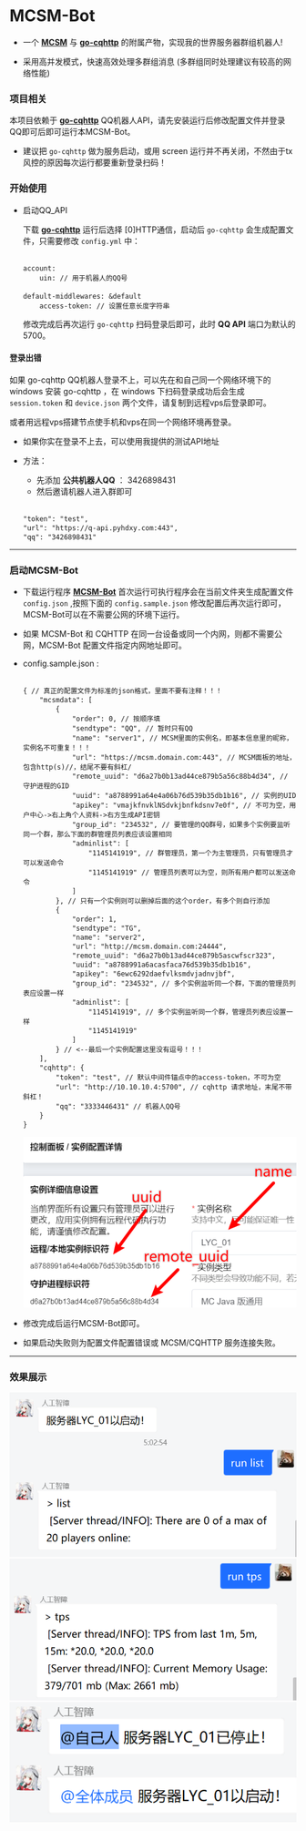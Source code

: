 # MCSM-Bot

- 一个 **[MCSM](https://github.com/MCSManager/MCSManager)** 与 **[go-cqhttp](https://github.com/Mrs4s/go-cqhttp)** 的附属产物，实现我的世界服务器群组机器人!

- 采用高并发模式，快速高效处理多群组消息 (多群组同时处理建议有较高的网络性能)

### 项目相关

本项目依赖于 **[go-cqhttp](https://github.com/Mrs4s/go-cqhttp)** QQ机器人API，请先安装运行后修改配置文件并登录QQ即可后即可运行本MCSM-Bot。

- 建议把 ``go-cqhttp`` 做为服务启动，或用 screen 运行并不再关闭，不然由于tx风控的原因每次运行都要重新登录扫码！

### 开始使用

- 启动QQ_API

    下载 **[go-cqhttp](https://github.com/Mrs4s/go-cqhttp)** 运行后选择 [0]HTTP通信，启动后 `go-cqhttp` 会生成配置文件，只需要修改 `config.yml` 中：

    ```

    account:
        uin: // 用于机器人的QQ号
        
    default-middlewares: &default
        access-token: // 设置任意长度字符串
 
    ```

    修改完成后再次运行 `go-cqhttp` 扫码登录后即可，此时 **QQ API** 端口为默认的5700。

#### 登录出错

如果 go-cqhttp QQ机器人登录不上，可以先在和自己同一个网络环境下的 windows 安装 go-cqhttp ，在 windows 下扫码登录成功后会生成 `session.token` 和 `device.json` 两个文件，请复制到远程vps后登录即可。

或者用远程vps搭建节点使手机和vps在同一个网络环境再登录。

- 如果你实在登录不上去，可以使用我提供的测试API地址
- 方法：
    - 先添加 **公共机器人QQ** ： 3426898431
    - 然后邀请机器人进入群即可

    ```

    "token": "test",
    "url": "https://q-api.pyhdxy.com:443",
    "qq": "3426898431"

    ```

-----

### 启动MCSM-Bot

- 下载运行程序 **[MCSM-Bot](https://github.com/zijiren233/MCSM-Bot/releases)** 
首次运行可执行程序会在当前文件夹生成配置文件 `config.json` ,按照下面的 `config.sample.json` 修改配置后再次运行即可，MCSM-Bot可以在不需要公网的环境下运行。

- 如果 MCSM-Bot 和 CQHTTP 在同一台设备或同一个内网，则都不需要公网，MCSM-Bot 配置文件指定内网地址即可。

- config.sample.json :

    ```

    { // 真正的配置文件为标准的json格式，里面不要有注释！！！
        "mcsmdata": [
            {
                "order": 0, // 按顺序填
                "sendtype": "QQ", // 暂时只有QQ
                "name": "server1", // MCSM里面的实例名，即基本信息里的昵称，实例名不可重复！！！
                "url": "https://mcsm.domain.com:443", // MCSM面板的地址，包含http(s)//，结尾不要有斜杠/
                "remote_uuid": "d6a27b0b13ad44ce879b5a56c88b4d34", // 守护进程的GID
                "uuid": "a8788991a64e4a06b76d539b35db1b16", // 实例的UID
                "apikey": "vmajkfnvklNSdvkjbnfkdsnv7e0f", // 不可为空，用户中心->右上角个人资料->右方生成API密钥
                "group_id": "234532", // 要管理的QQ群号，如果多个实例要监听同一个群，那么下面的群管理员列表应该设置相同
                "adminlist": [
                    "1145141919", // 群管理员，第一个为主管理员，只有管理员才可以发送命令
                    "1145141919" // 管理员列表可以为空，则所有用户都可以发送命令
                ]
            }, // 只有一个实例则可以删掉后面的这个order，有多个则自行添加
            {
                "order": 1,
                "sendtype": "TG",
                "name": "server2",
                "url": "http://mcsm.domain.com:24444",
                "remote_uuid": "d6a27b0b13ad44ce879b5ascwfscr323",
                "uuid": "a8788991a6acasfaca76d539b35db1b16",
                "apikey": "6ewc6292daefvlksmdvjadnvjbf",
                "group_id": "234532", // 多个实例监听同一个群，下面的管理员列表应设置一样
                "adminlist": [
                    "1145141919", // 多个实例监听同一个群，管理员列表应设置一样
                    "1145141919"
                ]
            } // <--最后一个实例配置这里没有逗号！！！
        ],
        "cqhttp": {
            "token": "test", // 默认中间件锚点中的access-token，不可为空
            "url": "http://10.10.10.4:5700", // cqhttp 请求地址，末尾不带斜杠！
            "qq": "3333446431" // 机器人QQ号
        }
    }

    ```

    <img src="docs\sc\Sample_4.png" />

- 修改完成后运行MCSM-Bot即可。

- 如果启动失败则为配置文件配置错误或 MCSM/CQHTTP 服务连接失败。

-----

### 效果展示

<img src="docs\sc\Sample_1.png" />

<img src="docs\sc\Sample_2.png" />

<img src="docs\sc\Sample_3.png" />